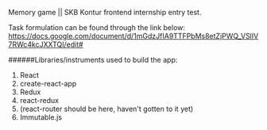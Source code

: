 Memory game || SKB Kontur frontend internship entry test.

Task formulation can be found through the link below:
https://docs.google.com/document/d/1mGdzJfIA9TTFPbMs8etZjPWQ_VSlIV7RWc4kcJXXTQI/edit#

######Libraries/instruments used to build the app:
1. React
2. create-react-app
3. Redux
4. react-redux
5. (react-router should be here, haven't gotten to it yet)
6. Immutable.js